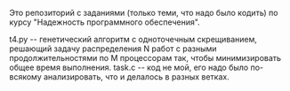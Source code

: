 Это репозиторий с заданиями (только теми, что надо было кодить) по курсу "Надежность программного обеспечения".  

t4.py -- генетический алгоритм с одноточечным скрещиванием, решающий задачу распределения N работ с разными продолжительностями по M процессорам так, чтобы минимизировать общее время выполнения.
task.c -- код не мой, его надо было по-всякому анализировать, что и делалось в разных ветках.  

